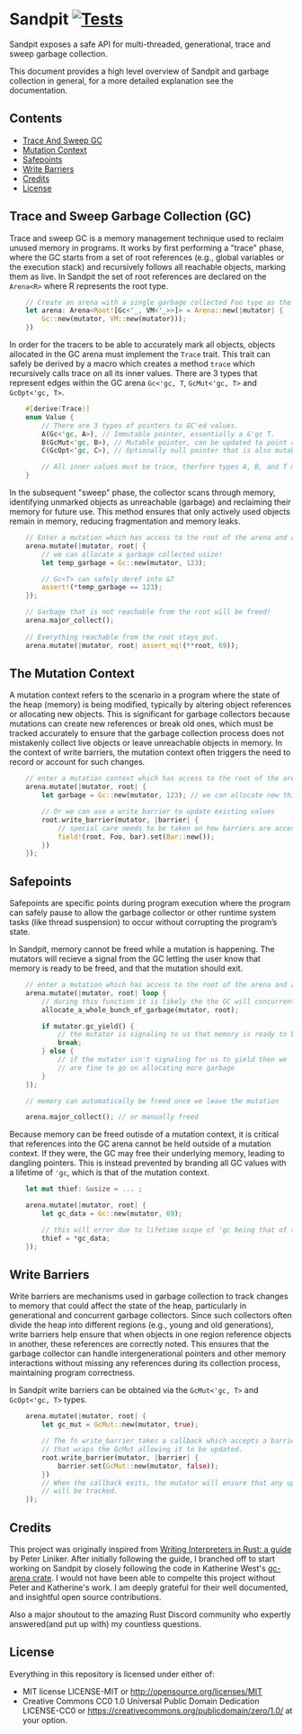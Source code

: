 # Sandpit [![Tests](https://github.com/Nilando/sandpit/actions/workflows/rust.yml/badge.svg)](https://github.com/Nilando/sandpit/actions/workflows/rust.yml)
Sandpit exposes a safe API for multi-threaded, generational, trace and sweep garbage collection.

This document provides a high level overview of Sandpit and garbage collection in general, for a more detailed explanation see the documentation.

## Contents
* [Trace And Sweep GC](#toc-trace-and-sweep-gc)
* [Mutation Context](#toc-mutation-context)
* [Safepoints](#toc-safepoints)
* [Write Barriers](#toc-write-barriers)
* [Credits](#toc-credits)
* [License](#toc-license)

<a name="toc-trace-and-sweep-gc"></a>
## Trace and Sweep Garbage Collection (GC)
Trace and sweep GC is a memory management technique used to reclaim unused memory in programs. It works by first performing a "trace" phase, where the GC starts from a set of root references (e.g., global variables or the execution stack) and recursively follows all reachable objects, marking them as live. In Sandpit the set of root references are declared on the `Arena<R>` where R represents the root type.
```rust
    // Create an arena with a single garbage collected Foo type as the root.
    let arena: Arena<Root![Gc<'_, VM<'_>>]> = Arena::new(|mutator| {
        Gc::new(mutator, VM::new(mutator)));
    })
```
In order for the tracers to be able to accurately mark all objects, objects allocated in the GC arena must implement the `Trace` trait. This trait can safely be derived by a macro which creates a method `trace` which recursively calls trace on all its inner values. There are 3 types that represent edges within the GC arena `Gc<'gc, T`, `GcMut<'gc, T>` and `GcOpt<'gc, T>`.
```rust
    #[derive(Trace)]
    enum Value {
        // There are 3 types of pointers to GC'ed values.
        A(Gc<'gc, A>), // Immutable pointer, essentially a &'gc T.
        B(GcMut<'gc, B>), // Mutable pointer, can be updated to point at something else via a write barrier.
        C(GcOpt<'gc, C>), // Optionally null pointer that is also mutable. Can be unwrapped into a GcMut.

        // All inner values must be trace, therfore types A, B, and T must impl Trace as well!
    }
```
In the subsequent "sweep" phase, the collector scans through memory, identifying unmarked objects as unreachable (garbage) and reclaiming their memory for future use. This method ensures that only actively used objects remain in memory, reducing fragmentation and memory leaks. 
```rust
    // Enter a mutation which has access to the root of the arena and a mutator.
    arena.mutate(|mutator, root| {
        // we can allocate a garbage collected usize!
        let temp_garbage = Gc::new(mutator, 123);

        // Gc<T> can safely deref into &T
        assert!(*temp_garbage == 123);
    });

    // Garbage that is not reachable from the root will be freed!
    arena.major_collect();
    
    // Everything reachable from the root stays put.
    arena.mutate(|mutator, root| assert_eq!(**root, 69));
```
<a name="toc-mutation-context"></a>
## The Mutation Context
A mutation context refers to the scenario in a program where the state of the heap (memory) is being modified, typically by altering object references or allocating new objects. This is significant for garbage collectors because mutations can create new references or break old ones, which must be tracked accurately to ensure that the garbage collection process does not mistakenly collect live objects or leave unreachable objects in memory. In the context of write barriers, the mutation context often triggers the need to record or account for such changes.
```rust
    // enter a mutation context which has access to the root of the arena and a mutator
    arena.mutate(|mutator, root| {
        let garbage = Gc::new(mutator, 123); // we can allocate new things!

        // Or we can use a write barrier to update existing values
        root.write_barrier(mutator, |barrier| {
            // special care needs to be taken on how barriers are accessed...more on this later
            field!(root, Foo, bar).set(Bar::new());
        })
    });
```
<a name="toc-safepoints"></a>
## Safepoints
Safepoints are specific points during program execution where the program can safely pause to allow the garbage collector or other runtime system tasks (like thread suspension) to occur without corrupting the program’s state. 

In Sandpit, memory cannot be freed while a mutation is happening. The mutators will recieve a signal from the GC letting the user know that memory is ready to be freed, and that the mutation should exit.
```rust
    // enter a mutation which has access to the root of the arena and a mutator
    arena.mutate(|mutator, root| loop {
        // during this function it is likely the the GC will concurrently begin tracing!
        allocate_a_whole_bunch_of_garbage(mutator, root);

        if mutator.gc_yield() {
            // the mutator is signaling to us that memory is ready to be freed so we should leave the mutation context
            break;
        } else {
            // if the mutator isn't signaling for us to yield then we
            // are fine to go on allocating more garbage
        }
    });

    // memory can automatically be freed once we leave the mutation

    arena.major_collect(); // or manually freed
```

Because memory can be freed outisde of a mutation context, it is critical that references into the GC arena cannot be held outside of a mutation context. If they were, the GC may free their underlying memory, leading to dangling pointers. This is instead prevented by branding all GC values with a lifetime of `'gc`, which is that of the mutation context.
```rust
    let mut thief: &usize = ... ;

    arena.mutate(|mutator, root| {
        let gc_data = Gc::new(mutator, 69);

        // this will error due to lifetime scope of 'gc being that of the mutation context
        thief = *gc_data;
    });
```

<a name="toc-write-barriers"></a>
## Write Barriers
Write barriers are mechanisms used in garbage collection to track changes to memory that could affect the state of the heap, particularly in generational and concurrent garbage collectors. Since such collectors often divide the heap into different regions (e.g., young and old generations), write barriers help ensure that when objects in one region reference objects in another, these references are correctly noted. This ensures that the garbage collector can handle intergenerational pointers and other memory interactions without missing any references during its collection process, maintaining program correctness.

In Sandpit write barriers can be obtained via the `GcMut<'gc, T>` and `GcOpt<'gc, T>` types.
```rust
    arena.mutate(|mutator, root| {
        let gc_mut = GcMut::new(mutator, true);

        // The fn write_barrier takes a callback which accepts a barrier type
        // that wraps the GcMut allowing it to be updated.
        root.write_barrier(mutator, |barrier| {
            barrier.set(GcMut::new(mutator, false));
        })
        // When the callback exits, the mutator will ensure that any updates to the root GcMut
        // will be tracked.
    });
```

<a name="toc-credits"></a>
## Credits
This project was originally inspired from [Writing Interpreters in Rust: a guide](https://rust-hosted-langs.github.io/book/) by Peter Liniker. After initially following the guide,
I branched off to start working on Sandpit by closely following the code in Katherine West's [gc-arena crate](https://github.com/kyren/gc-arena). I would not have been able to compelte this project
without Peter and Katherine's work. I am deeply grateful for their well documented, and insightful open source contributions.

Also a major shoutout to the amazing Rust Discord community who expertly answered(and put up with) my countless questions.

<a name="toc-license"></a>
## License
Everything in this repository is licensed under either of:
- MIT license LICENSE-MIT or http://opensource.org/licenses/MIT
- Creative Commons CC0 1.0 Universal Public Domain Dedication LICENSE-CC0 or https://creativecommons.org/publicdomain/zero/1.0/ at your option.
